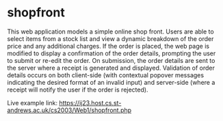 # shopfront

This web application models a simple online shop front. Users are able to select items from a stock list and view a dynamic breakdown of the order price and any additional charges. If the order is placed, the web page is modified to display a confirmation of the order details, prompting the user to submit or re-edit the order. On submission, the order details are sent to the server where a receipt is generated and displayed. Validation of order details occurs on both client-side (with contextual popover messages indicating the desired format of an invalid input) and server-side (where a receipt will notify the user if the order is rejected).

Live example link:
https://ij23.host.cs.st-andrews.ac.uk/cs2003/Web1/shopfront.php
